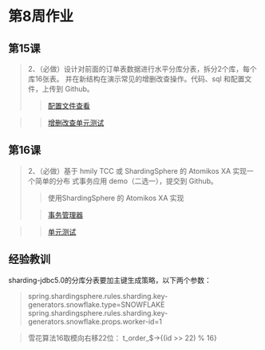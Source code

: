 # 第8周作业
## 第15课
> 2、（必做）设计对前面的订单表数据进行水平分库分表，拆分2个库，每个库16张表。
并在新结构在演示常见的增删改查操作。代码、sql 和配置文件，上传到 Github。
>> [配置文件查看](https://github.com/JenkinsChan/JAVA-01/blob/main/Week_08/sharding-jdbc-xa/src/main/resources/application.properties)

>> [增删改查单元测试](https://github.com/JenkinsChan/JAVA-01/blob/main/Week_08/sharding-jdbc-xa/src/test/java/bball/ShardingApplicationTest.java)

## 第16课
> 2、（必做）基于 hmily TCC 或 ShardingSphere 的 Atomikos XA 实现一个简单的分布
式事务应用 demo（二选一），提交到 Github。
>> 使用ShardingSphere 的 Atomikos XA 实现
>
>> [事务管理器](https://github.com/JenkinsChan/JAVA-01/blob/main/Week_08/sharding-jdbc-xa/src/main/java/bball/config/TransactionConfiguration.java)

>> [单元测试](https://github.com/JenkinsChan/JAVA-01/blob/main/Week_08/sharding-jdbc-xa/src/test/java/bball/ShardingApplicationTest.java)

## 经验教训
sharding-jdbc5.0的分库分表要加主键生成策略，以下两个参数：
> spring.shardingsphere.rules.sharding.key-generators.snowflake.type=SNOWFLAKE
> spring.shardingsphere.rules.sharding.key-generators.snowflake.props.worker-id=1

> 雪花算法16取模向右移22位：
> t_order_$->{(id >> 22) %  16}